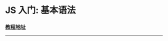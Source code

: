 # JS 入门: 基本语法

### [教程地址](https://www.runoob.com/js/js-syntax.html)

---

## <script> 标签

> 在 html 内部编写 js 脚本

```html
<!DOCTYPE html>
<html lang="en">
<head>
    <meta charset="UTF-8">
    <title>Js 入门: 基础语法</title>
    <style>
        body {
            background-color: black;
            color: #3b3b4f;
        }
    </style>
    <script src="vocabulary.js">
        // 当一个 script 标签使用了src 属性, 那么它内部的脚本内容就不会再生效
        alert("我是弹窗")
    </script>
</head>
<body>
<script>
    alert("hello JavaScript");
</script>
</body>
</html>
```

## [变量](https://zh.javascript.info/variables)

### var, let: 

```js
// 变量使用 驼峰 命名规范
if (true) {
    // 声明全局变量: 代码块结束后依然可以访问
    var varTest = 12;
    // 声明局部变量: 代码块结束后补课访问
    let letTest = 123;
}

alert("声明变量var_test: " + varTest)
alert("声明变量let_test: " + letTest)
```

### 常量: const

```js
// 声明的变量称为“常量”。它们不能被修改，如果你尝试修改就会发现报错：
const CHANG_LIANG = 'ABC'
CHANG_LIANG = 12
```

## [数据类型](https://zh.javascript.info/types)

### bigint

通过在长数字后面 +n 来声明是 bigint 类型

```js
let maxNum = 92394234203492034283409273093842097420975049854n
alert(maxNum) // 9.239423420349203e+46
```


### string

反引号可通过占位符来动态拼接字符串

```js
let s1 = "1号";
let s2 = '2号';
let s3 = `3号, ${s2}, ${s1}`

alert(s3)
```